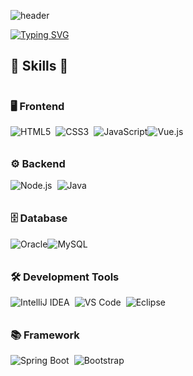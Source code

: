 ![header](https://capsule-render.vercel.app/api?type=waving&color=6994CDEE&text=&animation=twinkling&height=80)

[![Typing SVG](https://readme-typing-svg.demolab.com?font=Alkatra&weight=500&size=45&duration=3500&pause=3&color=6994CDEE&center=false&vCenter=false&multiline=true&repeat=true&width=1000&height=100&lines=Welcome+Kang+jung+mook+GitHub!👋)](https://git.io/typing-svg)

## 🔨 Skills 🔨

<!-- Skills Section -->
<div style="display: flex; flex-direction: column; align-items: flex-start;">
    
### 🖥️ Frontend
<div style="display: flex; align-items: center; margin-bottom: 10px;">
    <img src="https://img.shields.io/badge/html5-E34F26?style=flat-square&logo=html5&logoColor=white" alt="HTML5">
    <img src="https://img.shields.io/badge/css-1572B6?style=flat-square&logo=css3&logoColor=white" alt="CSS3" style="margin-left: 8px;">
    <img src="https://img.shields.io/badge/javascript-F7DF1E?style=flat-square&logo=javascript&logoColor=black" alt="JavaScript" style="margin-left: 8px;">
        <img src="https://img.shields.io/badge/vue.js-4FC08D?style=flat-square&logo=vue.js&logoColor=white" alt="Vue.js" style="margin-right: 8px;">
</div>

### ⚙️ Backend
<div style="display: flex; align-items: center; margin-bottom: 10px;">
    <img src="https://img.shields.io/badge/node.js-339933?style=for-the-badge&logo=Node.js&logoColor=white" alt="Node.js">
    <img src="https://img.shields.io/badge/java-007396?style=for-the-badge&logo=java&logoColor=white" alt="Java" style="margin-left: 8px;">
</div>

### 🗄️ Database
<div style="display: flex; align-items: center; margin-bottom: 10px;">
    <img src="https://img.shields.io/badge/oracle-F80000?style=for-the-badge&logo=oracle&logoColor=white" alt="Oracle">
    <img src="https://img.shields.io/badge/mysql-4479A1?style=for-the-badge&logo=mysql&logoColor=white" alt="MySQL">
</div>

### 🛠️ Development Tools
<div style="display: flex; align-items: center; margin-bottom: 10px;">
    <img src="https://img.shields.io/badge/IntelliJ IDEA-000000?style=flat-square&logo=intellij-idea&logoColor=white" alt="IntelliJ IDEA">
    <img src="https://img.shields.io/badge/Visual Studio Code-007ACC?style=flat-square&logo=visual-studio-code&logoColor=white" alt="VS Code" style="margin-left: 8px;">
    <img src="https://img.shields.io/badge/Eclipse IDE-2C2255?style=flat-square&logo=eclipse-ide&logoColor=white" alt="Eclipse" style="margin-left: 8px;">
</div>

### 📚 Framework
<div style="display: flex; align-items: center; margin-bottom: 10px;">
    <img src="https://img.shields.io/badge/Spring Boot-6DB33F?style=flat-square&logo=spring-boot&logoColor=white" alt="Spring Boot">
    <img src="https://img.shields.io/badge/Bootstrap-7952B3?style=flat-square&logo=bootstrap&logoColor=white" alt="Bootstrap" style="margin-left: 8px;">
</div>
